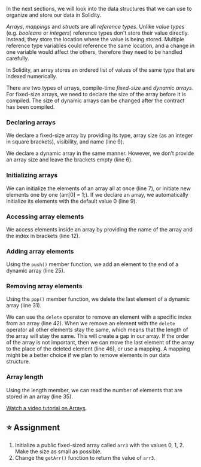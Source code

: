 In the next sections, we will look into the data structures that we can use to organize and store our data in Solidity.

*Arrays*, *mappings* and *structs* are all *reference types*. Unlike *value types* (e.g. *booleans* or *integers*) reference types don't store their value directly. Instead, they store the location where the value is being stored. Multiple reference type variables could reference the same location, and a change in one variable would affect the others, therefore they need to be handled carefully.

In Solidity, an array stores an ordered list of values of the same type that are indexed numerically.

There are two types of arrays, compile-time *fixed-size* and *dynamic arrays*. For fixed-size arrays, we need to declare the size of the array before it is compiled. The size of dynamic arrays can be changed after the contract has been compiled.

### Declaring arrays
We declare a fixed-size array by providing its type, array size (as an integer in square brackets), visibility, and name (line 9).

We declare a dynamic array in the same manner. However, we don’t provide an array size and leave the brackets empty (line 6).

### Initializing arrays
We can initialize the elements of an array all at once (line 7), or initiate new elements one by one (arr[0] = 1;). If we declare an array, we automatically initialize its elements with the default value 0 (line 9).

### Accessing array elements
We access elements inside an array by providing the name of the array and the index in brackets (line 12).

### Adding array elements
Using the `push()` member function, we add an element to the end of a dynamic array (line 25). 

### Removing array elements
Using the `pop()` member function, we delete the last element of a dynamic array (line 31). 

We can use the `delete` operator to remove an element with a specific index from an array (line 42). 
When we remove an element with the `delete` operator all other elements stay the same, which means that the length of the array will stay the same. This will create a gap in our array. 
If the order of the array is not important, then we can move the last element of the array to the place of the deleted element (line 46), or use a mapping. A mapping might be a better choice if we plan to remove elements in our data structure.

### Array length
Using the length member, we can read the number of elements that are stored in an array (line 35).

<a href="https://www.youtube.com/watch?v=vTxxCbwMPwo" target="_blank">Watch a video tutorial on Arrays</a>.

## ⭐️ Assignment
1. Initialize a public fixed-sized array called `arr3` with the values 0, 1, 2. Make the size as small as possible.
2. Change the `getArr()` function to return the value of `arr3`.